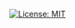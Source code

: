 [![License: MIT](https://img.shields.io/badge/license-MIT-C06524)](https://github.com/YehudaElyasaf/driver/blob/master/LICENSE)
